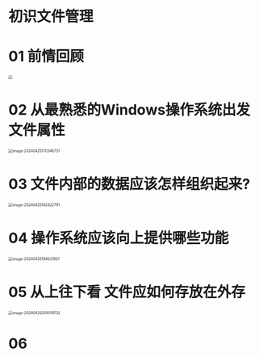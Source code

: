# 初识文件管理



# 01 前情回顾

<img src="https://cvp.oss-cn-shanghai.aliyuncs.com/picgo/202404251458935.png" style="zoom:50%;" />



# 02 从最熟悉的Windows操作系统出发 文件属性

<img src="https://cvp.oss-cn-shanghai.aliyuncs.com/picgo/202404251703069.png" alt="image-20240425170346737" style="zoom:50%;" />



# 03 文件内部的数据应该怎样组织起来?

<img src="https://cvp.oss-cn-shanghai.aliyuncs.com/picgo/202404251824280.png" alt="image-20240425182422791" style="zoom:50%;" />



# 04 操作系统应该向上提供哪些功能

<img src="https://cvp.oss-cn-shanghai.aliyuncs.com/picgo/202404251945350.png" alt="image-20240425194521907" style="zoom:50%;" />



# 05 从上往下看 文件应如何存放在外存

<img src="https://cvp.oss-cn-shanghai.aliyuncs.com/picgo/202404252050946.png" alt="image-20240425205019732" style="zoom:50%;" />



# 06 